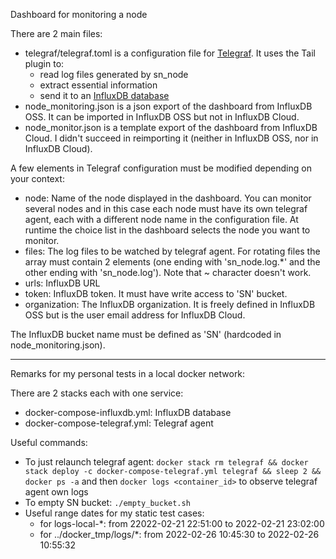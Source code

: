 Dashboard for monitoring a node

There are 2 main files:
- telegraf/telegraf.toml is a configuration file for [Telegraf](https://docs.influxdata.com/telegraf/v1.21/). It uses the Tail plugin to:
    - read log files generated by sn_node
    - extract essential information
    - send it to an [InfluxDB database](https://docs.influxdata.com/)
- node_monitoring.json is a json export of the dashboard from InfluxDB OSS. It can be imported in InfluxDB OSS but not in InfluxDB Cloud.
- node_monitor.json is a template export of the dashboard from InfluxDB Cloud. I didn't succeed in reimporting it (neither in InfluxDB OSS, nor in InfluxDB Cloud).

A few elements in Telegraf configuration must be modified depending on your context:
- node: Name of the node displayed in the dashboard. You can monitor several nodes and in this case each node must have its own telegraf agent, each with a different node name in the configuration file. At runtime the choice list in the dashboard selects the node you want to monitor.
- files: The log files to be watched by telegraf agent. For rotating files the array must contain 2 elements (one ending with 'sn_node.log.*' and the other ending with 'sn_node.log'). Note that ~ character doesn't work.
- urls: InfluxDB URL
- token: InfluxDB token. It must have write access to 'SN' bucket.
- organization: The InfluxDB organization. It is freely defined in InfluxDB OSS but is the user email address for InfluxDB Cloud.

The InfluxDB bucket name must be defined as 'SN' (hardcoded in node_monitoring.json).

---

Remarks for my personal tests in a local docker network:

There are 2 stacks each with one service:
- docker-compose-influxdb.yml: InfluxDB database
- docker-compose-telegraf.yml: Telegraf agent

Useful commands:
- To just relaunch telegraf agent: `docker stack rm telegraf && docker stack deploy -c docker-compose-telegraf.yml telegraf && sleep 2 && docker ps -a` and then `docker logs <container_id>` to observe telegraf agent own logs
- To empty SN bucket: `./empty_bucket.sh`
- Useful range dates for my static test cases:
  - for logs-local-*: from 22022-02-21 22:51:00 to 2022-02-21 23:02:00
  - for ../docker_tmp/logs/*: from 2022-02-26 10:45:30 to 2022-02-26 10:55:32
